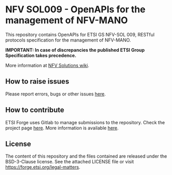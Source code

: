 # NFV SOL009 - OpenAPIs for the management of NFV-MANO

This repository contains OpenAPIs for ETSI GS NFV-SOL 009, RESTful protocols 
specification for the management of NFV-MANO.

**IMPORTANT: In case of discrepancies the published ETSI Group Specification takes precedence.**

More information at [NFV Solutions wiki](https://nfvwiki.etsi.org/index.php?title=NFV_Solutions).

## How to raise issues

Please report errors, bugs or other issues [here](https://forge.etsi.org/rep/nfv/SOL009/issues).

## How to contribute

ETSI Forge uses Gitlab to manage submissions to the repository. Check the project page [here](https://forge.etsi.org/rep/nfv/SOL009).
More information is available [here](https://nfvwiki.etsi.org/index.php?title=SOL_OpenAPI_Main_Page#How_to_Contribute).

## License

The content of this repository and the files contained are released under the BSD-3-Clause license.
See the attached LICENSE file or visit https://forge.etsi.org/legal-matters.
